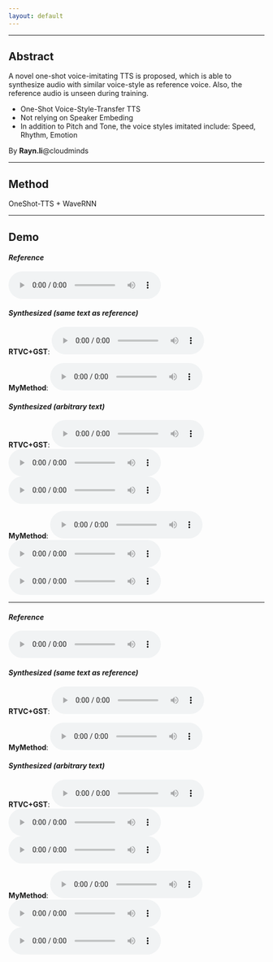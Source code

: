 ```yaml
---
layout: default
---
```


---
## Abstract
A novel one-shot voice-imitating TTS is proposed, which is able to synthesize audio with similar voice-style as reference voice. Also, the reference audio is  unseen during training.
- One-Shot Voice-Style-Transfer TTS
- Not relying on Speaker Embeding
- In addition to Pitch and Tone, the voice styles imitated include: Speed, Rhythm, Emotion

By **Rayn.li**@cloudminds
- - -

## Method
OneShot-TTS + WaveRNN
- - -
## Demo

#### *Reference*
<audio src="res/ref/qsy_src.wav" controls preload></audio>

#### *Synthesized (same text as reference)*
**RTVC+GST**: <audio src="res/rtvc/qsy_1.wav" controls preload></audio>

**MyMethod**: <audio src="res/adain/qsy_1.wav" controls preload></audio>

#### *Synthesized (arbitrary text)*
**RTVC+GST**: <audio src="res/rtvc/qsy_2.wav" controls preload></audio><audio src="res/rtvc/qsy_3.wav" controls preload></audio><audio src="res/rtvc/qsy_4.wav" controls preload></audio>

**MyMethod**: <audio src="res/adain/qsy_2.wav" controls preload></audio><audio src="res/adain/qsy_3.wav" controls preload></audio><audio src="res/adain/qsy_4.wav" controls preload></audio>
- - -

#### *Reference*
<audio src="res/ref/mini_src.wav" controls preload></audio>

#### *Synthesized (same text as reference)*
**RTVC+GST**: <audio src="res/rtvc/mini_1.wav" controls preload></audio>

**MyMethod**: <audio src="res/adain/mini_1.wav" controls preload></audio>

#### *Synthesized (arbitrary text)*
**RTVC+GST**: <audio src="res/rtvc/mini_2.wav" controls preload></audio><audio src="res/rtvc/mini_3.wav" controls preload></audio><audio src="res/rtvc/mini_4.wav" controls preload></audio>

**MyMethod**: <audio src="res/adain/mini_2.wav" controls preload></audio><audio src="res/adain/mini_3.wav" controls preload></audio><audio src="res/adain/mini_4.wav" controls preload></audio>
